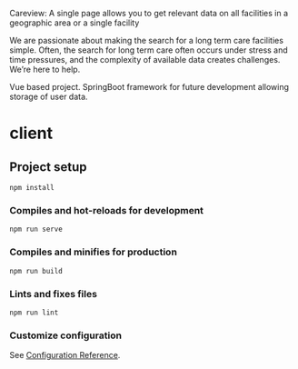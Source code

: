 Careview: A single page allows you to get relevant data on all facilities in a geographic area or a single facility 

We are passionate about making the search for a long term care facilities simple.
Often, the search for long term care often occurs under stress and time pressures, and the complexity of available data creates challenges.
We’re here to help.

Vue based project. SpringBoot framework for future development allowing storage of user data.

# client

## Project setup
```
npm install
```

### Compiles and hot-reloads for development
```
npm run serve
```

### Compiles and minifies for production
```
npm run build
```

### Lints and fixes files
```
npm run lint
```

### Customize configuration
See [Configuration Reference](https://cli.vuejs.org/config/).
